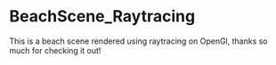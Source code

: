 # BeachScene_Raytracing

This is a beach scene rendered using raytracing on OpenGl,
thanks so much for checking it out!